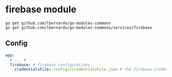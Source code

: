 # firebase module

```shell
go get github.com/lbernardo/go-modules-commons
go get github.com/lbernardo/go-modules-commons/services/firebase
```

## Config

```yaml
app:
  # ... #
  firebase: # firebase configurations
    credentialsFile: configs/credentialsFile.json # the firebase credentials file
```